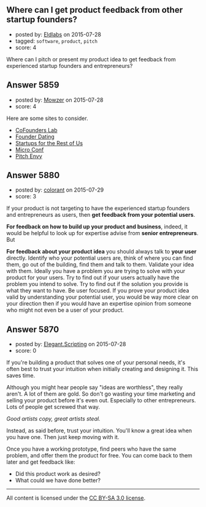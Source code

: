 ## Where can I get product feedback from other startup founders?

- posted by: [Eldlabs](https://stackexchange.com/users/6019564/eldlabs) on 2015-07-28
- tagged: `software`, `product`, `pitch`
- score: 4

<p>Where can I pitch or present my product idea to get feedback from experienced startup founders and entrepreneurs?</p>



## Answer 5859

- posted by: [Mowzer](https://stackexchange.com/users/1803081/mowzer) on 2015-07-28
- score: 4

<p>Here are some sites to consider.</p>

<ul>
<li><a href="https://www.cofounderslab.com" rel="nofollow">CoFounders Lab</a></li>
<li><a href="http://founderdating.com" rel="nofollow">Founder Dating</a></li>
<li><a href="http://www.startupsfortherestofus.com" rel="nofollow">Startups for the Rest of Us</a></li>
<li><a href="http://www.microconf.com" rel="nofollow">Micro Conf</a></li>
<li><a href="http://www.pitchenvy.com" rel="nofollow">Pitch Envy</a></li>
</ul>



## Answer 5880

- posted by: [colorant](https://stackexchange.com/users/6702482/colorant) on 2015-07-29
- score: 3

<p>If your product is not targeting to have the experienced startup founders and entrepreneurs as users, then <strong>get feedback from your potential users</strong>. </p>

<p><strong>For feedback on how to build up your product and business</strong>, indeed, it would be helpful to look up for expertise advise from <strong>senior entrepreneurs</strong>. But </p>

<p><strong>For feedback about your product idea</strong> you should always talk to <strong>your user</strong> directly. Identify who your potential users are, think of where you can find them, go out of the building, find them and talk to them. Validate your idea with them. Ideally you have a problem you are trying to solve with your product for your users. Try to find out if your users actually have the problem you intend to solve. Try to find out if the solution you provide is what they want to have. Be user focused. If you prove your product idea valid by understanding your potential user, you would be way more clear on your direction then if you would have an expertise opinion from someone who might not even be a user of your product.     </p>



## Answer 5870

- posted by: [Elegant.Scripting](https://stackexchange.com/users/5688251/elegant-scripting) on 2015-07-28
- score: 0

<p>If you're building a product that solves one of your personal needs, it's often best to trust your intuition when initially creating and designing it. This saves time.</p>

<p>Although you might hear people say "ideas are worthless", they really aren't. A lot of them are gold. So don't go wasting your time marketing and selling your product before it's even out. Especially to other entrepreneurs. Lots of people get screwed that way.</p>

<p><em>Good artists copy, great artists steal.</em></p>

<p>Instead, as said before, trust your intuition. You'll know a great idea when you have one. Then just keep moving with it.</p>

<p>Once you have a working prototype, find peers who have the same problem, and offer them the product for free. You can come back to them later and get feedback like:</p>

<ul>
<li>Did this product work as desired?</li>
<li>What could we have done better?</li>
</ul>




---

All content is licensed under the [CC BY-SA 3.0 license](https://creativecommons.org/licenses/by-sa/3.0/).
